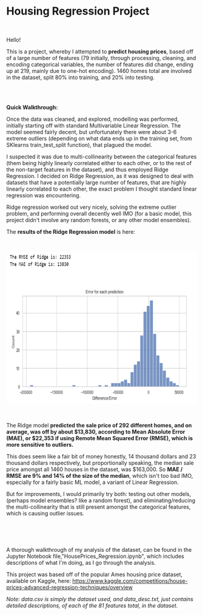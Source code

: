 # Housing Regression Project

<br>

Hello! 

This is a project, whereby I attempted to **predict housing prices**, based off of a large number of features (79 initially, through processing, cleaning, and encoding categorical variables, the number of features did change, ending up at 219, mainly due to one-hot encoding). 1460 homes total are involved in the dataset, split 80% into training, and 20% into testing.

<br>
<br>

**Quick Walkthrough:**

Once the data was cleaned, and explored, modelling was performed, initially starting off with standard Multivariable Linear Regression. The model seemed fairly decent, but unfortunately there were about 3-6 extreme outliers (depending on what data ends up in the training set, from SKlearns train_test_split function), that plagued the model. 

I suspected it was due to multi-collinearity between the categorical features (them being highly linearly correlated either to each other, or to the rest of the non-target features in the dataset), and thus employed Ridge Regression. I decided on Ridge Regression, as it was designed to deal with datasets that have a potentially large number of features, that are highly linearly correlated to each other, the exact problem I thought standard linear regression was encountering.

Ridge regression worked out very nicely, solving the extreme outlier problem, and performing overall decently well IMO (for a basic model, this project didn't involve any  random forests, or any other model ensembles). 

The **results of the Ridge Regression model** is here:

<br>

[<img alt="Ridge Regression Performance" width="700" height=400 src="./images/RidgeResults.PNG" />]()

<br>

The Ridge model **predicted the sale price of 292 different homes, and on average, was off by about $13,830, according to Mean Absolute Error (MAE), or $22,353 if using Remote Mean Squared Error (RMSE), which is more sensitive to outliers.**

This does seem like a fair bit of money honestly, 14 thousand dollars and 23 thousand dollars respectively, but proportionally speaking, the median sale price amongst all 1460 houses in the dataset, was $163,000. So **MAE / RMSE are 9% and 14% of the size of the median**, which isn't too bad IMO, especially for a fairly basic ML model, a variant of Linear Regression. 

But for improvements, I would primarily try both: testing out other models, (perhaps model ensembles? like a random forest), and eliminating/reducing the multi-collinearity that is still present amongst the categorical features, which is causing outlier issues.

<br>
<br>
<br>

A thorough walkthrough of my analysis of the dataset, can be found in the Jupyter Notebook file,"HousePrices_Regression.ipynb", which includes descriptions of what I'm doing, as I go through the analysis.

This project was based off of the popular Ames housing price dataset, available on Kaggle, here:
https://www.kaggle.com/competitions/house-prices-advanced-regression-techniques/overview

*Note: data.csv is simply the dataset used, and data_desc.txt, just contains detailed descriptions, of each of the 81 features total, in the dataset.*




